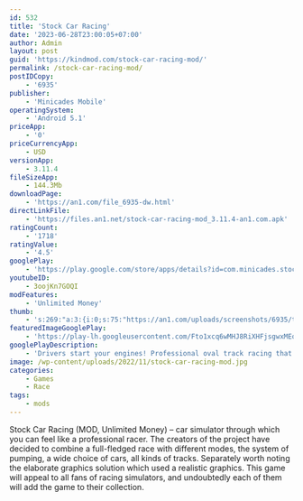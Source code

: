 ```yaml
---
id: 532
title: 'Stock Car Racing'
date: '2023-06-28T23:00:05+07:00'
author: Admin
layout: post
guid: 'https://kindmod.com/stock-car-racing-mod/'
permalink: /stock-car-racing-mod/
postIDCopy:
    - '6935'
publisher:
    - 'Minicades Mobile'
operatingSystem:
    - 'Android 5.1'
priceApp:
    - '0'
priceCurrencyApp:
    - USD
versionApp:
    - 3.11.4
fileSizeApp:
    - 144.3Mb
downloadPage:
    - 'https://an1.com/file_6935-dw.html'
directLinkFile:
    - 'https://files.an1.net/stock-car-racing-mod_3.11.4-an1.com.apk'
ratingCount:
    - '1718'
ratingValue:
    - '4.5'
googlePlay:
    - 'https://play.google.com/store/apps/details?id=com.minicades.stockcars'
youtubeID:
    - 3oojKn7GOQI
modFeatures:
    - 'Unlimited Money'
thumb:
    - 's:269:"a:3:{i:0;s:75:"https://an1.com/uploads/screenshots/6935/thumbs/stock-car-racing-37301.webp";i:1;s:76:"https://an1.com/uploads/screenshots/6935/thumbs/stock-car-racing-698839.webp";i:2;s:76:"https://an1.com/uploads/screenshots/6935/thumbs/stock-car-racing-765121.webp";}";'
featuredImageGooglePlay:
    - 'https://play-lh.googleusercontent.com/Fto1xcq6wMHJ8RiXHFjsgwxMEoTVj4wpLQO1ucBL0VP7we7OsvS1FHxf2viW-lGzHA'
googlePlayDescription:
    - 'Drivers start your engines! Professional oval track racing that explodes with stock car racing action!. Multiplayer - Race head to head against other players in realtime.. Regulation  - Race and set the difficulty for higher prizes.'
image: /wp-content/uploads/2022/11/stock-car-racing-mod.jpg
categories:
    - Games
    - Race
tags:
    - mods
---
```


Stock Car Racing (MOD, Unlimited Money) – car simulator through which you can feel like a professional racer. The creators of the project have decided to combine a full-fledged race with different modes, the system of pumping, a wide choice of cars, all kinds of tracks. Separately worth noting the elaborate graphics solution which used a realistic graphics. This game will appeal to all fans of racing simulators, and undoubtedly each of them will add the game to their collection.